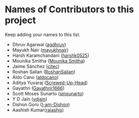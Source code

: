 # Names of Contributors to this project

Keep adding your names to this list.

* Dhruv Agarwal ([agdhruv](https://github.com/agdhruv))
* Mayukh Nair ([mayukhnair](https://github.com/mayukhnair))
* Harsh Karamchandani ([harshk0525](https://github.com/harshk0525))
* Mounika Smitha ([Mounika Smitha](https://github.com/kallepallimounikasmitha))
* Jaime Sánchez ([citec](https://github.com/citec))
* Roshan Salian ([RoshanSalian](https://github.com/RoshanSalian))
* Aldo Cano ([aldocano](https://github.com/aldocano))
* Aditya Yuvaraj ([Screwed-Up-Head](https://github.com/Screwed-Up-Head))
* Gayathri ([Gayathrir1666](https://github.com/Gayathrir1666))
* Scott Moses Sunarto ([smsunarto](https://github.com/smsunarto))
* Y D Jain ([ydjain](https://github.com/ydjain))
* Dishon Goro ([I-am-Dishon](https://github.com/I-am-Dishon/))
* Aashish Kumar([rajashis](https://github.com/rajashish))
